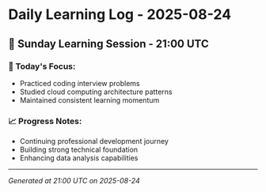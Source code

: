 # Daily Learning Log - 2025-08-24

## 📅 Sunday Learning Session - 21:00 UTC

### 🎯 Today's Focus:
- Practiced coding interview problems
- Studied cloud computing architecture patterns
- Maintained consistent learning momentum

### 📈 Progress Notes:
- Continuing professional development journey
- Building strong technical foundation
- Enhancing data analysis capabilities

---
*Generated at 21:00 UTC on 2025-08-24*
